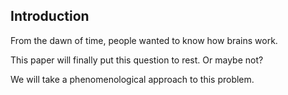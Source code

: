 ## Introduction 

From the dawn of time, people wanted to know how brains work. 

This paper will finally put this question to rest. Or maybe not? 

We will take a phenomenological approach to this problem. 


